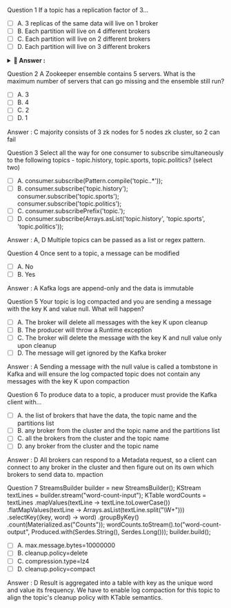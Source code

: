 Question 1 
    If a topic has a replication factor of 3...
- [ ] A. 3 replicas of the same data will live on 1 broker
- [ ] B. Each partition will live on 4 different brokers
- [ ] C. Each partition will live on 2 different brokers
- [ ] D. Each partition will live on 3 different brokers

<details>
<summary><strong>🎯 Answer :</strong></summary>
D => Replicas are spread across available brokers, and each replica = one broker. RF 3 = 3 brokers
</details>


Question 2
A Zookeeper ensemble contains 5 servers. What is the maximum number of servers that can go missing and the ensemble still run?
- [ ] A. 3
- [ ] B. 4
- [ ] C. 2
- [ ] D. 1

Answer : C
majority consists of 3 zk nodes for 5 nodes zk cluster, so 2 can fail



Question 3
Select all the way for one consumer to subscribe simultaneously to the following topics - topic.history, topic.sports, topic.politics? (select two)
- [ ] A. consumer.subscribe(Pattern.compile('topic\..*'));
- [ ] B. consumer.subscribe('topic.history'); consumer.subscribe('topic.sports'); consumer.subscribe('topic.politics');
- [ ] C. consumer.subscribePrefix('topic.');
- [ ] D. consumer.subscribe(Arrays.asList('topic.history', 'topic.sports', 'topic.politics'));

Answer : A, D
Multiple topics can be passed as a list or regex pattern.



Question 4
Once sent to a topic, a message can be modified
- [ ] A. No
- [ ] B. Yes

Answer : A
Kafka logs are append-only and the data is immutable



Question 5
Your topic is log compacted and you are sending a message with the key K and value null. What will happen?
- [ ] A. The broker will delete all messages with the key K upon cleanup
- [ ] B. The producer will throw a Runtime exception
- [ ] C. The broker will delete the message with the key K and null value only upon cleanup
- [ ] D. The message will get ignored by the Kafka broker

Answer : A
Sending a message with the null value is called a tombstone in Kafka and will ensure the log compacted topic does not contain any messages with the key K upon compaction



Question 6
To produce data to a topic, a producer must provide the Kafka client with...
- [ ] A. the list of brokers that have the data, the topic name and the partitions list
- [ ] B. any broker from the cluster and the topic name and the partitions list
- [ ] C. all the brokers from the cluster and the topic name
- [ ] D. any broker from the cluster and the topic name

Answer : D
All brokers can respond to a Metadata request, so a client can connect to any broker in the cluster and then figure out on its own which brokers to send data to.
mpaction



Question 7
StreamsBuilder builder = new StreamsBuilder();
KStream textLines = builder.stream("word-count-input");
KTable wordCounts = textLines
.mapValues(textLine -> textLine.toLowerCase())
.flatMapValues(textLine -> Arrays.asList(textLine.split("\W+")))
.selectKey((key, word) -> word)
.groupByKey()
.count(Materialized.as("Counts"));
wordCounts.toStream().to("word-count-output", Produced.with(Serdes.String(), Serdes.Long()));
builder.build();
- [ ] A. max.message.bytes=10000000
- [ ] B. cleanup.policy=delete
- [ ] C. compression.type=lz4
- [ ] D. cleanup.policy=compact

Answer : D
Result is aggregated into a table with key as the unique word and value its frequency. We have to enable log compaction for this topic to align the topic's cleanup policy with KTable semantics.